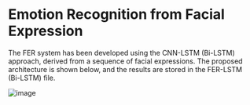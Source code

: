 # Emotion Recognition from Facial Expression
The FER system has been developed using the CNN-LSTM (Bi-LSTM) approach, derived from a sequence of facial expressions. The proposed architecture is shown below, and the results are stored in the FER-LSTM (Bi-LSTM) file.

![image](https://github.com/Mohana-AI/FER-Deep-Learning-PhD/blob/main/Images/CNN-LSTM(Bi-LSTM).png)


